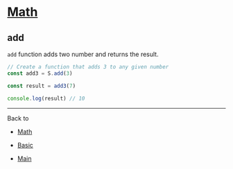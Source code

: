 # [Math](../README.md)

## add

`add` function adds two number and returns the result.

```js
// Create a function that adds 3 to any given number
const add3 = S.add(3)

const result = add3(7)

console.log(result) // 10
```

----------

Back to

- [Math](README.md)

- [Basic](../README.md)

- [Main](../../README.md)
